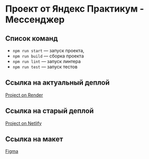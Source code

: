 # Проект от Яндекс Практикум - Мессенджер


## Список команд
- `npm run start` — запуск проекта,
- `npm run build` — сборка проекта
- `npm run lint` — запуск линтера
- `npm run test` — запуск тестов

## Ссылка на актуальный деплой
[Project on Render](https://messnger-bulat-practicum.onrender.com/)

## Ссылка на старый деплой
[Project on Netlify](https://silver-mousse-434168.netlify.app)

## Ссылка на макет
[Figma](https://www.figma.com/file/jF5fFFzgGOxQeB4CmKWTiE/Chat_external_link?node-id=12%3A35&t=pQtL0bIpcLHYSTEW-0)
